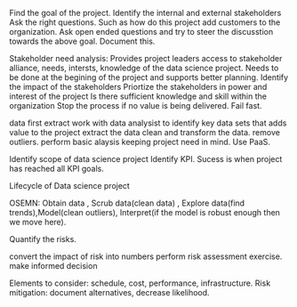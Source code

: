 
Find the goal of the project. 
Identify the internal and external stakeholders
Ask the right questions. Such as how do this project add customers to the organization. 
Ask open ended questions and try to steer the discusstion towards the above goal.
Document this. 

Stakeholder need analysis: 
Provides project leaders access to stakeholder alliance, needs, intersts, knowledge of the data science project. 
Needs to be done at the begining of the project and supports better planning. 
Identify the impact of the stakeholders
Priortize the stakeholders in power and interest of the project
Is there sufficient knowledge and skill within the organization
Stop the process if no value is being delivered. Fail fast. 

data first extract
work with data analysist to identify key data sets that adds value to the project
extract the data 
clean and transform the data. remove outliers. 
perform basic alaysis keeping project need in mind. 
Use PaaS. 

Identify scope of data science project
Identify KPI. 
Sucess is when project has reached all KPI goals. 


Lifecycle of Data science project

OSEMN: Obtain data , Scrub data(clean data) , Explore data(find trends),Model(clean outliers), Interpret(if the model is robust enough then we move here).  

Quantify the risks. 

convert the impact of risk into numbers
perform risk assessment exercise.
make informed decision

Elements to consider: schedule, cost, performance, infrastructure. 
Risk mitigation: document alternatives, decrease likelihood. 